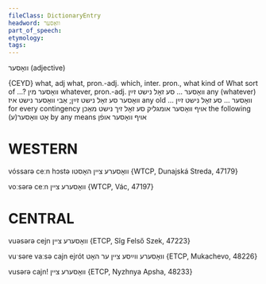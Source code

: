 ```yaml
---
fileClass: DictionaryEntry
headword: וואָסער
part_of_speech: 
etymology: 
tags: 
---
```

וואָסער
(adjective)

{CEYD}
what, adj
what, pron.-adj.
which, inter. pron.,
what kind of
What sort of ...?	וואָסער מין
whatever, pron.-adj. וואָסער ... סע זאָל נישט זײַן
any (whatever) וואָסער סע זאָל נישט זײַן; אַבי וואָסער נישט איז
any old ... וואָסער ... סע זאָל נישט זײַן
for every contingency אױף וואָסער אומגליק סע זאָל זיך נישט מאַכן
the following אָט וואָסער(ע)
by any means אױף וואָסער אופֿן

WESTERN
========

vóssarə ceːn hɔstə וואָסערע ציין האָסטו {WTCP, Dunajská Streda, 47179}

voːsərə ceːn וואָסערע ציין {WTCP, Vác, 47197}

CENTRAL
========

vuəsərə cejn וואָסערע ציין {ETCP, Sîg Felső Szek, 47223}

vuˑsəre vaːsə cajn ejrót וואָסערע ווײַסע ציין ער האָט {ETCP, Mukachevo, 48226}

vusərə cajn! וואָסערע ציין {ETCP, Nyzhnya Apsha, 48233}